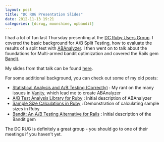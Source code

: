 ```yaml
---
layout: post
title: "DC RUG Presentation Slides"
date: 2012-11-13 19:21
categories: [dcrug, moonshine, opbandit]
---
```

I had a lot of fun last Thursday presenting at the [DC Ruby Users Group](http://www.meetup.com/dcruby/).  I covered the basic background for A/B Split Testing, how to evaluate the results of a split test with [ABAnalyzer](https://github.com/livingsocial/abanalyzer).  I then went on to talk about the foundations for Multi-armed bandit optimization and covered the Rails gem [Bandit](https://github.com/bmuller/bandit).  

My slides from that talk can be found [here](/files/dcrug_presentation.pdf).

For some additional background, you can check out some of my old posts:

 * [Statistical Analysis and A/B Testing (Correctly)](http://findingscience.com/vanity/statistics/testing/2011/03/17/statistical-analysis-and-a-b-testing-correctly.html) : My rant on the many issues in [Vanity](https://github.com/assaf/vanity), which lead me to create ABAnalyzer
 * [A/B Test Analysis Library for Ruby](http://findingscience.com/ruby/statistics/testing/2010/12/19/a-b-test-analysis-library-for-ruby.html) : Initial description of ABAnalyzer
 * [Sample Size Calculations in Ruby](http://findingscience.com/statistics/ruby/2012/08/17/sample-size-calculations-in-ruby.html) : Demonstration of calculating sample sizes in Ruby
 * [Bandit: An A/B Testing Alternative for Rails](http://findingscience.com/rails/vanity/statistics/testing/2011/11/12/bandit:-a-b-testing-alternative-for-rails.html) : Initial description of the Bandit gem

The DC RUG is definitely a great group - you should go to one of their meetings if you haven't yet.